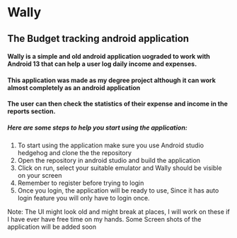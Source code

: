 # Wally 
## The Budget tracking android application
#### Wally is a simple and old android application uograded to work with Android 13 that can help a user log daily income and expenses. 
#### This application was made as my degree project although it can work almost completely as an android application
#### The user can then check the statistics of their expense and income in the reports section.
##### Here are some steps to help you start using the application:
1. To start using the application make sure you use Android studio hedgehog and clone the the repository
2. Open the repository in android studio and build the application
3. Click on run, select your suitable emulator and Wally should be visible on your screen
4. Remember to register before trying to login
5. Once you login, the application will be ready to use, Since it has auto login feature you will only have to login once.

Note: The UI might look old and might break at places, I will work on these if I have ever have free time on my hands. 
Some Screen shots of the application will be added soon
